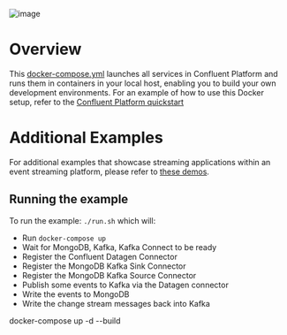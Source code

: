 ![image](../images/confluent-logo-300-2.png)

# Overview

This [docker-compose.yml](docker-compose.yml) launches all services in Confluent Platform and runs them in containers in your local host, enabling you to build your own development environments.
For an example of how to use this Docker setup, refer to the [Confluent Platform quickstart](https://docs.confluent.io/current/quickstart/index.html?utm_source=github&utm_medium=demo&utm_campaign=ch.examples_type.community_content.cp-all-in-one)

# Additional Examples

For additional examples that showcase streaming applications within an event streaming platform, please refer to [these demos](https://github.com/confluentinc/examples).

## Running the example

To run the example: `./run.sh` which will:
  
  - Run `docker-compose up` 
  - Wait for MongoDB, Kafka, Kafka Connect to be ready
  - Register the Confluent Datagen Connector
  - Register the MongoDB Kafka Sink Connector
  - Register the MongoDB Kafka Source Connector
  - Publish some events to Kafka via the Datagen connector
  - Write the events to MongoDB  
  - Write the change stream messages back into Kafka


docker-compose up -d --build